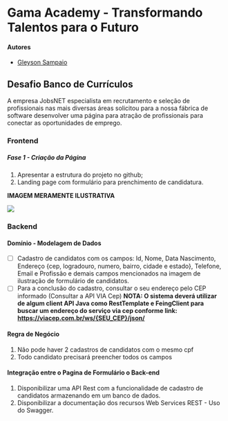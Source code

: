 # Gama Academy - Transformando Talentos para o Futuro

#### Autores
- [Gleyson Sampaio](https://github.com/gleyson-gama)

## Desafio Banco de Currículos
A empresa JobsNET especialista em recrutamento e seleção de profissionais nas mais diversas áreas solicitou para a nossa fábrica de software desenvolver uma página para atração de profissionais para conectar as oportunidades de emprego.

### Frontend

##### Fase 1 - Criação da Página
1. Apresentar a estrutura do projeto no github;
1. Landing page com formulário para prenchimento de candidatura.


**IMAGEM MERAMENTE ILUSTRATIVA**

![](https://github.com/educacao-gama/desafios-gama/blob/main/banco%20de%20curriculos/formulario.PNG)

### Backend

#### Domínio - Modelagem de Dados

- [ ] Cadastro de candidatos com os campos: Id, Nome, Data Nascimento, Endereço {cep, logradouro, numero, bairro, cidade e estado}, Telefone, Email e Profissão e demais campos mencionados na imagem de ilustração de formulário de candidatos.
- [ ] Para a conclusão do cadastro, consultar o seu endereço pelo CEP informado (Consultar a API VIA Cep)
**NOTA: O sistema deverá utilizar de algum client API Java como RestTemplate e FeingClient para buscar um endereço do serviço via cep conforme link: https://viacep.com.br/ws/{SEU_CEP}/json/** 

#### Regra de Negócio

1. Não pode haver 2 cadastros de candidatos com o mesmo cpf
1. Todo candidato precisará preencher todos os campos

#### Integração entre o Pagina de Formulário o  Back-end

1. Disponibilizar uma API Rest com a funcionalidade de cadastro de candidatos armazenando em um banco de dados.
1. Disponibilizar a documentação dos recursos Web Services REST - Uso do Swagger.



